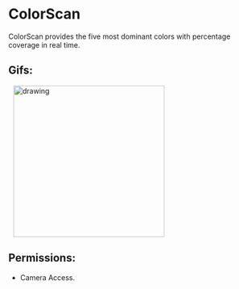 # ColorScan

ColorScan provides the five most dominant colors with percentage coverage in real time.


## Gifs:

<img src="https://user-images.githubusercontent.com/68231208/204099283-bac2e6a9-3666-429c-91a5-7896b4d7f5e0.gif" alt="drawing" width="300" hspace="10"/> 


## Permissions:
* Camera Access.
